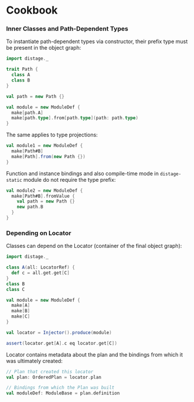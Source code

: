 Cookbook
========

### Inner Classes and Path-Dependent Types

To instantiate path-dependent types via constructor, their prefix type must be present in the object graph:

```scala mdoc:reset
import distage._

trait Path {
  class A
  class B
}

val path = new Path {}

val module = new ModuleDef {
  make[path.A]
  make[path.type].from[path.type](path: path.type)
}
```

The same applies to type projections:

```scala mdoc
val module1 = new ModuleDef {
  make[Path#B]
  make[Path].from(new Path {})
}
```

Function and instance bindings and also compile-time mode in `distage-static` module do not require the type prefix:

```scala mdoc
val module2 = new ModuleDef {
  make[Path#B].fromValue {
    val path = new Path {}
    new path.B
  }
}
```

### Depending on Locator

Classes can depend on the Locator (container of the final object graph):

```scala
import distage._

class A(all: LocatorRef) {
  def c = all.get.get[C]
}
class B
class C

val module = new ModuleDef {
  make[A]
  make[B]
  make[C]
}

val locator = Injector().produce(module)

assert(locator.get[A].c eq locator.get[C]) 
```

Locator contains metadata about the plan and the bindings from which it was ultimately created:

```scala
// Plan that created this locator
val plan: OrderedPlan = locator.plan

// Bindings from which the Plan was built
val moduleDef: ModuleBase = plan.definition
```
